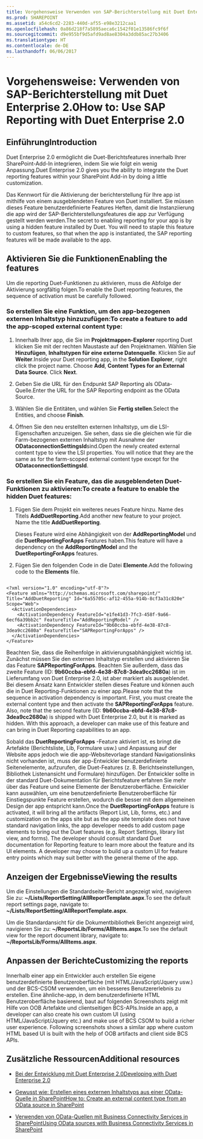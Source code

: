 ```yaml
---
title: Vorgehensweise Verwenden von SAP-Berichterstellung mit Duet Enterprise 2.0
ms.prod: SHAREPOINT
ms.assetid: a54c6cd2-2283-440d-af55-e98e3212caa1
ms.openlocfilehash: 0a86d218f7a5895aeca6c1542f01e13586fc9f6f
ms.sourcegitcommit: d9e955bf9d5afd9ad8ae8304a3ddb85ac27b3406
ms.translationtype: HT
ms.contentlocale: de-DE
ms.lasthandoff: 06/06/2017
---
```

# <a name="how-to-use-sap-reporting-with-duet-enterprise-20"></a><span data-ttu-id="76cd3-102">Vorgehensweise: Verwenden von SAP-Berichterstellung mit Duet Enterprise 2.0</span><span class="sxs-lookup"><span data-stu-id="76cd3-102">How to: Use SAP Reporting with Duet Enterprise 2.0</span></span>

## <a name="introduction"></a><span data-ttu-id="76cd3-103">Einführung</span><span class="sxs-lookup"><span data-stu-id="76cd3-103">Introduction</span></span>
<span data-ttu-id="76cd3-104"><a name="bkmk_Introduction"> </a></span><span class="sxs-lookup"><span data-stu-id="76cd3-104"></span></span>

<span data-ttu-id="76cd3-105">Duet Enterprise 2.0 ermöglicht die Duet-Berichtsfeatures innerhalb Ihrer SharePoint-Add-In integrieren, indem Sie wie folgt ein wenig Anpassung.</span><span class="sxs-lookup"><span data-stu-id="76cd3-105">Duet Enterprise 2.0 gives you the ability to integrate the Duet reporting features within your SharePoint Add-in by doing a little customization.</span></span>
  
    
    
<span data-ttu-id="76cd3-p101">Das Kennwort für die Aktivierung der berichterstellung für Ihre app ist mithilfe von einem ausgeblendeten Feature von Duet installiert. Sie müssen dieses Feature benutzerdefinierte Features Heften, damit die Instanziierung die app wird der SAP-Berichterstellungsfeatures die app zur Verfügung gestellt werden werden.</span><span class="sxs-lookup"><span data-stu-id="76cd3-p101">The secret to enabling reporting for your app is by using a hidden feature installed by Duet. You will need to staple this feature to custom features, so that when the app is instantiated, the SAP reporting features will be made available to the app.</span></span>
  
    
    

## <a name="enabling-the-features"></a><span data-ttu-id="76cd3-108">Aktivieren Sie die Funktionen</span><span class="sxs-lookup"><span data-stu-id="76cd3-108">Enabling the features</span></span>
<span data-ttu-id="76cd3-109"><a name="bkmk_EnablingTheFeatures"> </a></span><span class="sxs-lookup"><span data-stu-id="76cd3-109"></span></span>

<span data-ttu-id="76cd3-110">Um die reporting Duet-Funktionen zu aktivieren, muss die Abfolge der Aktivierung sorgfältig folgen.</span><span class="sxs-lookup"><span data-stu-id="76cd3-110">To enable the Duet reporting features, the sequence of activation must be carefully followed.</span></span>
  
    
    

### <a name="to-create-a-feature-to-add-the-app-scoped-external-content-type"></a><span data-ttu-id="76cd3-111">So erstellen Sie eine Funktion, um den app-bezogenen externen Inhaltstyp hinzuzufügen:</span><span class="sxs-lookup"><span data-stu-id="76cd3-111">To create a feature to add the app-scoped external content type:</span></span>


1. <span data-ttu-id="76cd3-p102">Innerhalb Ihrer app, die Sie im **Projektmappen-Explorer** reporting Duet klicken Sie mit der rechten Maustaste auf den Projektnamen. Wählen Sie **Hinzufügen**, **Inhaltstypen für eine externe Datenquelle**. Klicken Sie auf **Weiter**.</span><span class="sxs-lookup"><span data-stu-id="76cd3-p102">Inside your Duet reporting app, in the **Solution Explorer**, right click the project name. Choose **Add**, **Content Types for an External Data Source**. Click **Next**.</span></span>
    
  
2. <span data-ttu-id="76cd3-115">Geben Sie die URL für den Endpunkt SAP Reporting als OData-Quelle.</span><span class="sxs-lookup"><span data-stu-id="76cd3-115">Enter the URL for the SAP Reporting endpoint as the OData Source.</span></span>
    
  
3. <span data-ttu-id="76cd3-116">Wählen Sie die Entitäten, und wählen Sie **Fertig stellen**.</span><span class="sxs-lookup"><span data-stu-id="76cd3-116">Select the Entities, and choose **Finish**.</span></span>
    
  
4. <span data-ttu-id="76cd3-p103">Öffnen Sie den neu erstellten externen Inhaltstyp, um die LSI-Eigenschaften anzuzeigen. Sie sehen, dass sie die gleichen wie für die Farm-bezogenen externen Inhaltstyp mit Ausnahme der **ODataconnectionSettingsId**sind.</span><span class="sxs-lookup"><span data-stu-id="76cd3-p103">Open the newly created external content type to view the LSI properties. You will notice that they are the same as for the farm-scoped external content type except for the **ODataconnectionSettingsId**.</span></span>
    
  

### <a name="to-create-a-feature-to-enable-the-hidden-duet-features"></a><span data-ttu-id="76cd3-119">So erstellen Sie ein Feature, das die ausgeblendeten Duet-Funktionen zu aktivieren:</span><span class="sxs-lookup"><span data-stu-id="76cd3-119">To create a feature to enable the hidden Duet features:</span></span>


1. <span data-ttu-id="76cd3-p104">Fügen Sie dem Projekt ein weiteres neues Feature hinzu. Name des Titels **AddDuetReporting**.</span><span class="sxs-lookup"><span data-stu-id="76cd3-p104">Add another new feature to your project. Name the title **AddDuetReporting**.</span></span>
    
    <span data-ttu-id="76cd3-122">Dieses Feature wird eine Abhängigkeit von der **AddReportingModel** und die **DuetReportingForApps** Features haben.</span><span class="sxs-lookup"><span data-stu-id="76cd3-122">This feature will have a dependency on the **AddReportingModel** and the **DuetReportingForApps** features.</span></span>
    
  
2. <span data-ttu-id="76cd3-123">Fügen Sie den folgenden Code in die Datei **Elemente**.</span><span class="sxs-lookup"><span data-stu-id="76cd3-123">Add the following code to the **Elements** file.</span></span>
    
```
  
<?xml version="1.0" encoding="utf-8"?>
<Feature xmlns="http://schemas.microsoft.com/sharepoint/" Title="AddDuetReporting" Id="6a55705c-af12-455a-914b-8cf3a31c820e" Scope="Web">
  <ActivationDependencies>
    <ActivationDependency FeatureId="e1fe41d3-7fc3-458f-9a66-6ecf6a39bb2c" FeatureTitle="AddReportingModel" />
    <ActivationDependency FeatureId="9b60ccba-ebfd-4e38-87c8-3dea9cc2680a" FeatureTitle="SAPReportingForApps" />
  </ActivationDependencies>
</Feature>

```

<span data-ttu-id="76cd3-p105">Beachten Sie, dass die Reihenfolge in aktivierungsabhängigkeit wichtig ist. Zunächst müssen Sie den externen Inhaltstyp erstellen und aktivieren Sie das Feature **SAPReportingForApps**. Beachten Sie außerdem, dass das zweite Feature (ID: **9b60ccba-ebfd-4e38-87c8-3dea9cc2680a**) ist im Lieferumfang von Duet Enterprise 2.0, ist aber markiert als ausgeblendet. Bei diesem Ansatz kann Entwickler stellen dieses Feature und können auch die in Duet Reporting-Funktionen zu einer app.</span><span class="sxs-lookup"><span data-stu-id="76cd3-p105">Please note that the sequence in activation dependency is important. First, you must create the external content type and then activate the **SAPReportingForApps** feature. Also, note that the second feature (ID: **9b60ccba-ebfd-4e38-87c8-3dea9cc2680a**) is shipped with Duet Enterprise 2.0, but it is marked as hidden. With this approach, a developer can make use of this feature and can bring in Duet Reporting capabilities to an app.</span></span>
  
    
    
<span data-ttu-id="76cd3-p106">Sobald das **DuetReportingForApps** -Feature aktiviert ist, es bringt die Artefakte (Berichtsliste, Lib, Formulare usw.) und Anpassung auf der Website apps jedoch wie die app-Websitevorlage standard Navigationslinks nicht vorhanden ist, muss der app-Entwickler benutzerdefinierte Seitenelemente, aufzurufen, die Duet-Features (z. B. Berichtseinstellungen, Bibliothek Listenansicht und Formulare) hinzufügen. Der Entwickler sollte in der standard Duet-Dokumentation für Berichtsfeature erfahren Sie mehr über das Feature und seine Elemente der Benutzeroberfläche. Entwickler kann auswählen, um eine benutzerdefinierte Benutzeroberfläche für Einstiegspunkte Feature erstellen, wodurch die besser mit dem allgemeinen Design der app entspricht kann.</span><span class="sxs-lookup"><span data-stu-id="76cd3-p106">Once the **DuetReportingForApps** feature is activated, it will bring all the artifacts (Report List, Lib, forms, etc.) and customization on the apps site but as the app site template does not have standard navigation links, the app developer needs to add custom page elements to bring out the Duet features (e.g. Report Settings, library list view, and forms). The developer should consult standard Duet documentation for Reporting feature to learn more about the feature and its UI elements. A developer may choose to build up a custom UI for feature entry points which may suit better with the general theme of the app.</span></span>
  
    
    

## <a name="viewing-the-results"></a><span data-ttu-id="76cd3-131">Anzeigen der Ergebnisse</span><span class="sxs-lookup"><span data-stu-id="76cd3-131">Viewing the results</span></span>
<span data-ttu-id="76cd3-132"><a name="bkmk_ViewingTheResults"> </a></span><span class="sxs-lookup"><span data-stu-id="76cd3-132"></span></span>

<span data-ttu-id="76cd3-133">Um die Einstellungen die Standardseite-Bericht angezeigt wird, navigieren Sie zu: **~/Lists/ReportSetting/AllReportTemplate.aspx**.</span><span class="sxs-lookup"><span data-stu-id="76cd3-133">To see the default report settings page, navigate to: **~/Lists/ReportSetting/AllReportTemplate.aspx**.</span></span>
  
    
    
<span data-ttu-id="76cd3-134">Um die Standardansicht für die Dokumentbibliothek Bericht angezeigt wird, navigieren Sie zu: **~/ReportsLib/Forms/AllItems.aspx**.</span><span class="sxs-lookup"><span data-stu-id="76cd3-134">To see the default view for the report document library, navigate to: **~/ReportsLib/Forms/AllItems.aspx**.</span></span>
  
    
    

## <a name="customizing-the-reports"></a><span data-ttu-id="76cd3-135">Anpassen der Berichte</span><span class="sxs-lookup"><span data-stu-id="76cd3-135">Customizing the reports</span></span>
<span data-ttu-id="76cd3-136"><a name="bkmk_CustomizingTheReports"> </a></span><span class="sxs-lookup"><span data-stu-id="76cd3-136"></span></span>

<span data-ttu-id="76cd3-p107">Innerhalb einer app ein Entwickler auch erstellen Sie eigene benutzerdefinierte Benutzeroberfläche (mit HTML/JavaScript/Jquery usw.) und der BCS-CSOM verwenden, um ein besseres Benutzererlebnis zu erstellen. Eine ähnliche-app, in dem benutzerdefinierte HTML Benutzeroberfläche basierend, baut auf folgenden Screenshots zeigt mit Hilfe von OOB Artefakte und clientseitigen BCS-APIs.</span><span class="sxs-lookup"><span data-stu-id="76cd3-p107">Inside an app, a developer can also create his own custom UI (using HTML/JavaScript/Jquery etc.) and make use of BCS CSOM to build a richer user experience. Following screenshots shows a similar app where custom HTML based UI is built with the help of OOB artifacts and client side BCS APIs.</span></span>
  
    
    

## <a name="additional-resources"></a><span data-ttu-id="76cd3-139">Zusätzliche Ressourcen</span><span class="sxs-lookup"><span data-stu-id="76cd3-139">Additional resources</span></span>
<span data-ttu-id="76cd3-140"><a name="bk_addresources"> </a></span><span class="sxs-lookup"><span data-stu-id="76cd3-140"></span></span>


-  [<span data-ttu-id="76cd3-141">Bei der Entwicklung mit Duet Enterprise 2.0</span><span class="sxs-lookup"><span data-stu-id="76cd3-141">Developing with Duet Enterprise 2.0</span></span>](developing-with-duet-enterprise-2-0)
    
  
-  [<span data-ttu-id="76cd3-142">Gewusst wie: Erstellen eines externen Inhaltstyps aus einer OData-Quelle in SharePoint</span><span class="sxs-lookup"><span data-stu-id="76cd3-142">How to: Create an external content type from an OData source in SharePoint</span></span>](how-to-create-an-external-content-type-from-an-odata-source-in-sharepoint)
    
  
-  [<span data-ttu-id="76cd3-143">Verwenden von OData-Quellen mit Business Connectivity Services in SharePoint</span><span class="sxs-lookup"><span data-stu-id="76cd3-143">Using OData sources with Business Connectivity Services in SharePoint</span></span>](using-odata-sources-with-business-connectivity-services-in-sharepoint)
    
  


